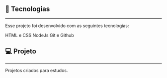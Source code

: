 ## 🚀 Tecnologias
---
Esse projeto foi desenvolvido com as seguintes tecnologias:

HTML e CSS
NodeJs
Git e Github

## 💻 Projeto
---
Projetos criados para estudos.